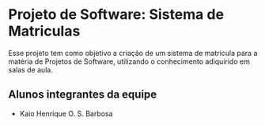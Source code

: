 # Projeto de Software: Sistema de Matriculas

Esse projeto tem como objetivo a criação de um sistema de matricula para a matéria de Projetos de Software, utilizando o conhecimento adiquirido em salas de aula.

## Alunos integrantes da equipe

* Kaio Henrique O. S. Barbosa
